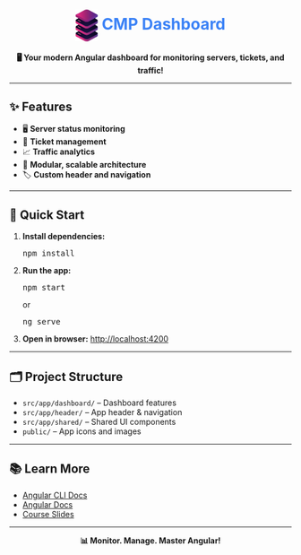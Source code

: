 <h1 align="center"><img src="public/logo.png" width="40" style="vertical-align:middle;"/> <span style="color:#3B82F6">CMP Dashboard</span></h1>

<p align="center">
  <b>🖥️ Your modern Angular dashboard for monitoring servers, tickets, and traffic!</b>
</p>

---

## ✨ Features
- 🖥️ <b>Server status monitoring</b>
- 🎫 <b>Ticket management</b>
- 📈 <b>Traffic analytics</b>
- 🧩 <b>Modular, scalable architecture</b>
- 🏷️ <b>Custom header and navigation</b>

---

## 🚀 Quick Start
1. <b>Install dependencies:</b>
   <pre>npm install</pre>
2. <b>Run the app:</b>
   <pre>npm start</pre>
   or
   <pre>ng serve</pre>
3. <b>Open in browser:</b>
   <a href="http://localhost:4200">http://localhost:4200</a>

---

## 🗂️ Project Structure
- <code>src/app/dashboard/</code> – Dashboard features
- <code>src/app/header/</code> – App header & navigation
- <code>src/app/shared/</code> – Shared UI components
- <code>public/</code> – App icons and images

---

## 📚 Learn More
- [Angular CLI Docs](https://angular.io/cli)
- [Angular Docs](https://angular.io/)
- [Course Slides](../other-resources/angular-course-slides.pdf)

---

<p align="center">
  <b>📊 Monitor. Manage. Master Angular!</b>
</p>
